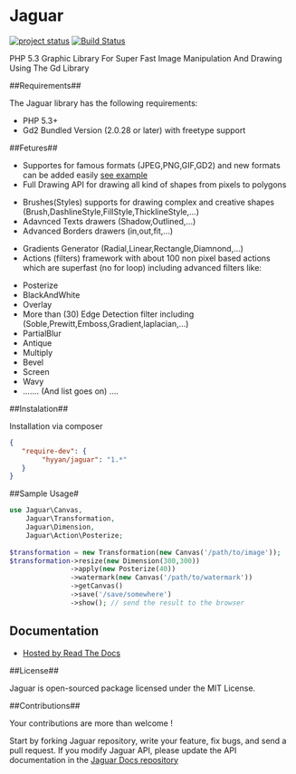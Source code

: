 Jaguar
======

[![project status](http://stillmaintained.com/hyyan/jaguar.png)](http://stillmaintained.com/hyyan/jaguar)
[![Build Status](https://travis-ci.org/hyyan/jaguar.png?branch=master)](https://travis-ci.org/hyyan/jaguar)

PHP 5.3 Graphic Library For Super Fast Image Manipulation And Drawing Using The Gd Library

##Requirements##

The Jaguar library has the following requirements:
 - PHP 5.3+
 - Gd2 Bundled Version (2.0.28 or later) with freetype support
 
##Fetures##

 - Supportes for famous formats (JPEG,PNG,GIF,GD2) and new formats can be added easily [see example](http://jaguar.readthedocs.org/en/latest/usage/Canvas.html#adding-new-foramts)
 - Full Drawing API for drawing all kind of shapes from pixels to polygons 
  * Brushes(Styles) supports for drawing complex and creative shapes (Brush,DashlineStyle,FillStyle,ThicklineStyle,...)
  * Adavnced Texts drawers (Shadow,Outlined,...)
  * Advanced Borders drawers (in,out,fit,...)
 - Gradients Generator (Radial,Linear,Rectangle,Diamnond,...)
 - Actions (filters) framework with about 100 non pixel based actions which are superfast (no for loop) including
   advanced filters like:
  * Posterize
  * BlackAndWhite
  * Overlay
  * More than (30) Edge Detection filter including (Soble,Prewitt,Emboss,Gradient,laplacian,...)
  * PartialBlur
  * Antique
  * Multiply
  * Bevel
  * Screen
  * Wavy
  * ....... 
(And list goes on) ....
  
##Instalation##

Installation via composer

```json
{
   "require-dev": {
        "hyyan/jaguar": "1.*"
   }
}
```

##Sample Usage#

```php
use Jaguar\Canvas,
    Jaguar\Transformation,
    Jaguar\Dimension,
    Jaguar\Action\Posterize;
    
$transformation = new Transformation(new Canvas('/path/to/image'));
$transformation->resize(new Dimension(300,300))
               ->apply(new Posterize(40))
               ->watermark(new Canvas('/path/to/watermark'))
               ->getCanvas()
               ->save('/save/somewhere')
               ->show(); // send the result to the browser
```


## Documentation ##

 - [Hosted by Read The Docs](http://jaguar.readthedocs.org/)
 
##License##

Jaguar is open-sourced package licensed under the MIT License.

##Contributions##

Your contributions are more than welcome !

Start by forking Jaguar repository, write your feature, fix bugs, and send a pull request. If you modify Jaguar API, please update the API documentation in the [Jaguar Docs repository](http://www.github.com/hyyan/jaguar-docs)

